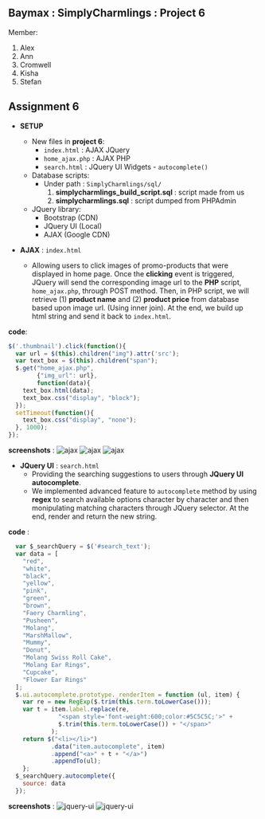 Baymax : SimplyCharmlings : Project 6
---
Member:
  1. Alex
  2. Ann
  3. Cromwell
  4. Kisha
  5. Stefan

Assignment 6
---
  * **SETUP**
    * New files in **project 6**:
      * `index.html` : AJAX JQuery
      * `home_ajax.php` : AJAX PHP
      * `search.html` : JQuery UI Widgets - `autocomplete()`
    * Database scripts:
      * Under path : `SimplyCharmlings/sql/`
        1. **simplycharmlings_build_script.sql** : script made from us
        2. **simplycharmlings.sql** : script dumped from PHPAdmin
    * JQuery library:
      * Bootstrap (CDN)
      * JQuery UI (Local)
      * AJAX (Google CDN)

  * **AJAX** : `index.html`
    * Allowing users to click images of promo-products that were displayed in home page. Once the **clicking** event is triggered, JQuery will send the corresponding image url to the **PHP** script, `home_ajax.php`, through POST method. Then, in PHP script, we will retrieve (1) **product name** and (2) **product price** from database based upon image url. (Using inner join). At the end, we build up html string and send it back to `index.html`.

**code**:
```javascript
$('.thumbnail').click(function(){
  var url = $(this).children("img").attr('src');
  var text_box = $(this).children("span");
  $.get("home_ajax.php",
        {"img_url": url},
        function(data){
    text_box.html(data);
    text_box.css("display", "block");
  });
  setTimeout(function(){
    text_box.css("display", "none");
  }, 1000);
});
```

**screenshots** :
![ajax](C:\xampp\htdocs\SimplyCharmlings\screenshot\ajax_0.png "ajax")
![ajax](C:\xampp\htdocs\SimplyCharmlings\screenshot\ajax_01.png "ajax")
![ajax](C:\xampp\htdocs\SimplyCharmlings\screenshot\ajax_1.png "ajax")



  * **JQuery UI** : `search.html`
    * Providing the searching suggestions to users through **JQuery UI autocomplete**.
    * We implemented advanced feature to `autocomplete` method by using **regex** to search available options character by character and then monipulating matching characters through JQuery selector. At the end, render and return the new string.

**code** :
```javascript
  var $_searchQuery = $('#search_text');
  var data = [
    "red",
    "white",
    "black",
    "yellow",
    "pink",
    "green",
    "brown",
    "Faery Charmling",
    "Pusheen",
    "Molang",
    "MarshMallow",
    "Mummy",
    "Donut",
    "Molang Swiss Roll Cake",
    "Molang Ear Rings",
    "Cupcake",
    "Flower Ear Rings"
  ];
  $.ui.autocomplete.prototype._renderItem = function (ul, item) {
    var re = new RegExp($.trim(this.term.toLowerCase()));
    var t = item.label.replace(re,
              "<span style='font-weight:600;color:#5C5C5C;'>" +
              $.trim(this.term.toLowerCase()) + "</span>"
            );
    return $("<li></li>")
            .data("item.autocomplete", item)
            .append("<a>" + t + "</a>")
            .appendTo(ul);
    };
  $_searchQuery.autocomplete({
    source: data
  });
 ```

**screenshots** :
![jquery-ui](C:\xampp\htdocs\SimplyCharmlings\screenshot\ui_search.png "ui")
![jquery-ui](C:\xampp\htdocs\SimplyCharmlings\screenshot\ui_search1.png "ui")
